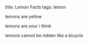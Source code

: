 title: Lemon Facts
tags: lemon

lemons are yellow

lemons are sour i think

lemons cannot be ridden like a bicycle
